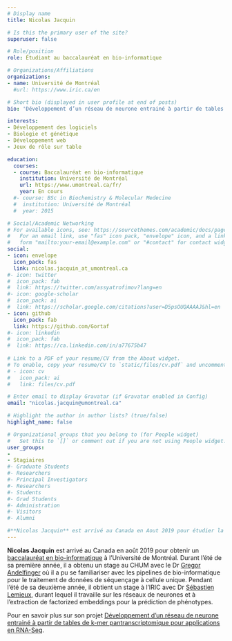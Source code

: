 ```yaml
---
# Display name
title: Nicolas Jacquin

# Is this the primary user of the site?
superuser: false

# Role/position
role: Étudiant au baccalauréat en bio-informatique

# Organizations/Affiliations
organizations:
- name: Université de Montréal
  #url: https://www.iric.ca/en

# Short bio (displayed in user profile at end of posts)
bio: 'Développement d’un réseau de neurone entrainé à partir de tables de k-mer pantranscriptomique pour applications en RNA-Seq'

interests:
- Développement des logiciels
- Biologie et génétique
- Développement web
- Jeux de rôle sur table

education:
  courses:
  - course: Baccalauréat en bio-informatique
    institution: Université de Montréal
    url: https://www.umontreal.ca/fr/
    year: En cours
  #- course: BSc in Biochemistry & Molecular Medecine
  #  institution: Université de Montréal
  #  year: 2015

# Social/Academic Networking
# For available icons, see: https://sourcethemes.com/academic/docs/page-builder/#icons
#   For an email link, use "fas" icon pack, "envelope" icon, and a link in the
#   form "mailto:your-email@example.com" or "#contact" for contact widget.
social:
- icon: envelope
  icon_pack: fas
  link: nicolas.jacquin_at_umontreal.ca
#- icon: twitter
#  icon_pack: fab
#  link: https://twitter.com/assyatrofimov?lang=en
#- icon: google-scholar
#  icon_pack: ai
#  link: https://scholar.google.com/citations?user=D5psOUQAAAAJ&hl=en
- icon: github
  icon_pack: fab
  link: https://github.com/Gortaf
#- icon: linkedin
#  icon_pack: fab
#  link: https://ca.linkedin.com/in/a77675b47 
  
# Link to a PDF of your resume/CV from the About widget.
# To enable, copy your resume/CV to `static/files/cv.pdf` and uncomment the lines below.
# - icon: cv
#   icon_pack: ai
#   link: files/cv.pdf

# Enter email to display Gravatar (if Gravatar enabled in Config)
email: "nicolas.jacquin@umontreal.ca"

# Highlight the author in author lists? (true/false)
highlight_name: false

# Organizational groups that you belong to (for People widget)
#   Set this to `[]` or comment out if you are not using People widget.
user_groups:
- 
- Stagiaires
#- Graduate Students
#- Researchers
#- Principal Investigators
#- Researchers
#- Students
#- Grad Students
#- Administration
#- Visitors
#- Alumni

#**Nicolas Jacquin** est arrivé au Canada en Aout 2019 pour étudier la bio-informatique à l’Université de Montréal au [baccalauréat](https://admission.umontreal.ca/programmes/baccalaureat-enbio-informatique/). Il a obtenu un stage durant l’été de sa première année au CHUM avec le [Dr. Gregor Andelfinger](https://www.andelfingerlab.com/) où il a pu se familiariser avec les pipeline de bio-informatique pour le traitement de données de séquençage single-cell. Il a par la suite obtenu un autre stage pendant l’été de sa deuxième année à l’[IRIC](https://www.iric.ca/fr) avec [Sébastien Lemieux](/author/sebastien-lemieux/) durant lequel il travaille avec les réseau de neurones et l’extraction de factorized embeddings pour la prédiction de phénotypes.
---
```


**Nicolas Jacquin** est arrivé au Canada en août 2019 pour obtenir un [baccalauréat en bio-informatique](https://admission.umontreal.ca/programmes/baccalaureat-enbio-informatique/) à l’Université de Montréal. Durant l’été de sa première année, il a obtenu un stage au CHUM avec le Dr [Gregor Andelfinger](https://www.andelfingerlab.com/) où il a pu se familiariser avec les pipelines de bio-informatique pour le traitement de données de séquençage à cellule unique. Pendant l’été de sa deuxième année, il obtient un stage à l’IRIC avec Dr [Sébastien Lemieux](/fr/author/sebastien-lemieux/), durant lequel il travaille sur les réseaux de neurones et à l’extraction de factorized embeddings pour la prédiction de phénotypes.


Pour en savoir plus sur son projet [Développement d’un réseau de neurone entrainé à partir de tables de k-mer pantranscriptomique pour applications en RNA-Seq](/fr/project/nicolas-jacquin-pr).

